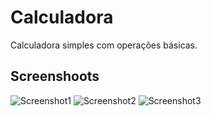 # Calculadora 

Calculadora simples com operações básicas.

## Screenshoots

![Screenshot1](Calculadora/screenshots/00.png)
![Screenshot2](Calculadora/screenshots/01.png)
![Screenshot3](Calculadora/screenshots/02.png)